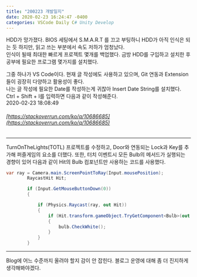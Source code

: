 ```yaml
---
title: "200223 개발일지"
date: 2020-02-23 16:24:47 -0400
categories: VSCode Daily C# Unity Develop
---
```


HDD가 망가졌다. BIOS 세팅에서 S.M.A.R.T 를 끄고 부팅하니 HDD가 아직 인식은 되는 듯 하지만, 읽고 쓰는 부분에서 속도 저하가 엄청났다.  
인식이 될때 최대한 빠르게 프로젝트 몇개를 백업했다. 금방 HDD를 구입하고 설치한 후 공부에 필요한 프로그램 몇가지를 설치했다.

그중 하나가 VS Code이다. 현재 글 작성에도 사용하고 있으며, Git 연동과 Extension들이 굉장히 다양하고 활용성이 좋다.  
나는 글 작성에 필요한 Date를 작성하는게 귀찮아 Insert Date String를 설치했다. Ctrl + Shift + I를 입력하면 다음과 같이 작성해준다.  
2020-02-23 18:08:49
###### [https://stackoverrun.com/ko/q/10686685](https://stackoverrun.com/ko/q/10686685)

---

TurnOnTheLights(TOTL) 프로젝트를 수정하고, Door와 연동되는 Lock과 Key를 추가해 퍼즐게임의 요소를 더했다. 또한, 터치 이벤트시 모든 Bulb의 메서드가 실행되는 경향이 있어 다음과 같이 Hit의 Bulb 컴포넌트만 사용하는 코드를 사용했다.  

```C#
var ray = Camera.main.ScreenPointToRay(Input.mousePosition);
        RaycastHit Hit;

        if (Input.GetMouseButtonDown(0))
        {

            if (Physics.Raycast(ray, out Hit))
            {
                if (Hit.transform.gameObject.TryGetComponent<Bulb>(out Bulb bulb))
                {
                    bulb.CheckWhite();
                }
            }
        }
```

- - -  

Blog에 어느 수준까지 올려야 할지 감이 안 잡힌다. 블로그 운영에 대해 좀 더 진지하게 생각해봐야겠다.